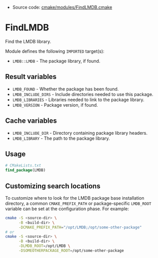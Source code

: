 <!-- This is auto-generated file. -->
* Source code: [cmake/modules/FindLMDB.cmake](https://github.com/petk/php-build-system/blob/master/cmake/cmake/modules/FindLMDB.cmake)

# FindLMDB

Find the LMDB library.

Module defines the following `IMPORTED` target(s):

* `LMDB::LMDB` - The package library, if found.

## Result variables

* `LMDB_FOUND` - Whether the package has been found.
* `LMDB_INCLUDE_DIRS` - Include directories needed to use this package.
* `LMDB_LIBRARIES` - Libraries needed to link to the package library.
* `LMDB_VERSION` - Package version, if found.

## Cache variables

* `LMDB_INCLUDE_DIR` - Directory containing package library headers.
* `LMDB_LIBRARY` - The path to the package library.

## Usage

```cmake
# CMakeLists.txt
find_package(LMDB)
```

## Customizing search locations

To customize where to look for the LMDB package base
installation directory, a common `CMAKE_PREFIX_PATH` or
package-specific `LMDB_ROOT` variable can be set at
the configuration phase. For example:

```sh
cmake -S <source-dir> \
      -B <build-dir> \
      -DCMAKE_PREFIX_PATH="/opt/LMDB;/opt/some-other-package"
# or
cmake -S <source-dir> \
      -B <build-dir> \
      -DLMDB_ROOT=/opt/LMDB \
      -DSOMEOTHERPACKAGE_ROOT=/opt/some-other-package
```
